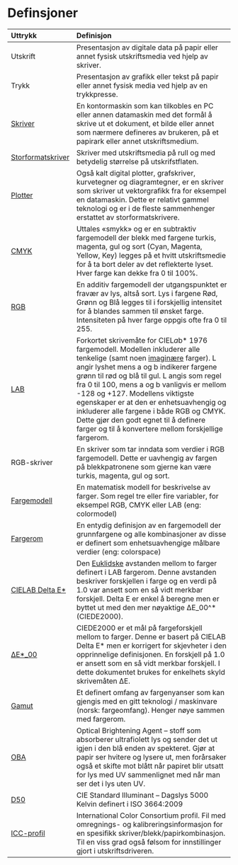 # Definsjoner
| Uttrykk    | Definisjon    |
|:------|:------|
| Utskrift               | Presentasjon av digitale data på papir eller annet fysisk utskriftsmedia ved hjelp av skriver. |
| Trykk                  | Presentasjon av grafikk eller tekst på papir eller annet fysisk media ved hjelp av en trykkpresse. |
| [Skriver][1]           | En kontormaskin som kan tilkobles en PC eller annen datamaskin med det formål å skrive ut et dokument, et bilde eller annet som nærmere defineres av brukeren, på et papirark eller annet utskriftsmedium. |
| [Storformatskriver][2] | Skriver med utskriftsmedia på rull og med betydelig størrelse på utskrifstflaten. |
| [Plotter][3]           | Også kalt digital plotter, grafskriver, kurvetegner og diagramtegner, er en skriver som skriver ut vektorgrafikk fra for eksempel en datamaskin. Dette er relativt gammel teknologi og er i de fleste sammenhenger erstattet av storformatskrivere. |
| [CMYK][4]              | Uttales «smykk» og er en subtraktiv fargemodell der blekk med fargene turkis, magenta, gul og sort (Cyan, Magenta, Yellow, Key) legges på et hvitt utskriftsmedie for å ta bort deler av det reflekterte lyset. Hver farge kan dekke fra 0 til 100%. |
| [RGB][5]               | En additiv fargemodell der utgangspunktet er fravær av lys, altså sort. Lys i fargene Rød, Grønn og Blå legges til i forskjellig intensitet for å blandes sammen til ønsket farge. Intensiteten på hver farge oppgis ofte fra 0 til 255. |
| [LAB][6]               | Forkortet skrivemåte for CIEL*a*b* 1976 fargemodell. Modellen inkluderer alle tenkelige (samt noen [imaginære][15] farger). L angir lyshet mens a og b indikerer fargene grønn til rød og blå til gul. L angis som regel fra 0 til 100, mens a og b vanligvis er mellom -128 og +127. Modellens viktigste egenskaper er at den er enhetsuavhengig og inkluderer alle fargene i både RGB og CMYK. Dette gjør den godt egnet til å definere farger og til å konvertere mellom forskjellige fargerom.  |
| RGB-skriver	           | En skriver som tar inndata som verdier i RGB fargemodell. Dette er uavhengig av fargen på blekkpatronene som gjerne kan være turkis, magenta, gul og sort. |
| [Fargemodell][7]       | En matematisk modell for beskrivelse av farger. Som regel tre eller fire variabler, for eksempel RGB, CMYK eller LAB (eng: colormodel) |
| [Fargerom][8]          | En entydig definisjon av en fargemodell der grunnfargene og alle kombinasjoner av disse er definert som enhetsuavhengige målbare verdier (eng: colorspace) |
| [CIELAB Delta E*][9]   | Den [Euklidske][16] avstanden mellom to farger definert i LAB fargerom. Denne avstanden beskriver forskjellen i farge og en verdi på 1.0 var ansett som en så vidt merkbar forskjell. Delta E er enkel å beregne men er byttet ut med den mer nøyaktige ∆E_00^* (CIEDE2000). |
| [∆E*_00][10]           | CIEDE2000 er et mål på fargeforskjell mellom to farger. Denne er basert på CIELAB Delta E* men er korrigert for skjevheter i den opprinnelige definisjonen. En forskjell på 1.0 er ansett som en så vidt merkbar forskjell. I dette dokumentet brukes for enkelhets skyld skrivemåten ∆E. |
| [Gamut][11]            | Et definert omfang av fargenyanser som kan gjengis med en gitt teknologi / maskinvare (norsk: fargeomfang). Henger nøye sammen med fargerom. |
| [OBA][12]              | Optical Brightening Agent – stoff som absorberer ultrafiolett lys og sender det ut igjen i den blå enden av spekteret. Gjør at papir ser hvitere og lysere ut, men forårsaker også et skifte mot blått når papiret blir utsatt for lys med UV sammenlignet med når man ser det i lys uten UV. |
| [D50][13]              | CIE Standard Illuminant – Dagslys 5000 Kelvin definert i ISO 3664:2009 |
| [ICC-profil][14]       | International Color Consortium profil. Fil med omregnings- og kalibreringsinformasjon for en spesifikk skriver/blekk/papirkombinasjon. Til en viss grad også følsom for innstillinger gjort i utskriftsdriveren. |

[1]:  https://en.wikipedia.org/wiki/Printer_(computing)
[2]:  https://en.wikipedia.org/wiki/Wide-format_printer
[3]:  https://en.wikipedia.org/wiki/Plotter
[4]:  https://en.wikipedia.org/wiki/CMYK_color_model
[5]:  https://en.wikipedia.org/wiki/RGB_color_model
[6]:  https://en.wikipedia.org/wiki/CIELAB_color_space
[7]:  https://en.wikipedia.org/wiki/Color_model
[8]:  https://en.wikipedia.org/wiki/Color_space
[9]:  https://en.wikipedia.org/wiki/Color_difference#CIELAB_%CE%94E*
[10]: https://en.wikipedia.org/wiki/Color_difference#CIEDE2000
[11]: https://en.wikipedia.org/wiki/Gamut
[12]: https://en.wikipedia.org/wiki/Optical_brightener
[13]: https://en.wikipedia.org/wiki/Standard_illuminant#Illuminant_series_D
[14]: https://en.wikipedia.org/wiki/ICC_profile
[15]: https://en.wikipedia.org/wiki/Impossible_color
[16]: https://en.wikipedia.org/wiki/Euclidean_distance
